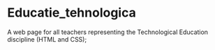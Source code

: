 # Educatie_tehnologica
A web page for all teachers representing the Technological Education discipline (HTML and CSS);
